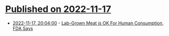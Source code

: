 # [Published on 2022-11-17](index.md)

* [2022-11-17, 20:04:00](https://news.slashdot.org/story/22/11/17/1941227/lab-grown-meat-is-ok-for-human-consumption-fda-says?utm_source=rss1.0mainlinkanon&utm_medium=feed) - [Lab-Grown Meat is OK For Human Consumption, FDA Says](https://news.slashdot.org/story/22/11/17/1941227/lab-grown-meat-is-ok-for-human-consumption-fda-says?utm_source=rss1.0mainlinkanon&utm_medium=feed)
